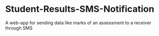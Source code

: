 # Student-Results-SMS-Notification
A web-app for sending data like marks of an assessment to a receiver through SMS
